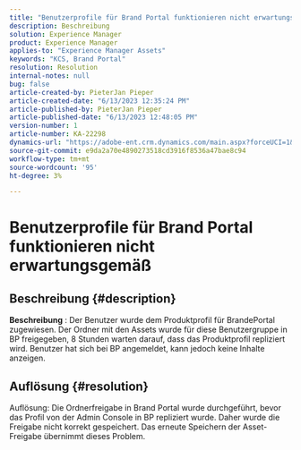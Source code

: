 ```yaml
---
title: "Benutzerprofile für Brand Portal funktionieren nicht erwartungsgemäß"
description: Beschreibung
solution: Experience Manager
product: Experience Manager
applies-to: "Experience Manager Assets"
keywords: "KCS, Brand Portal"
resolution: Resolution
internal-notes: null
bug: false
article-created-by: PieterJan Pieper
article-created-date: "6/13/2023 12:35:24 PM"
article-published-by: PieterJan Pieper
article-published-date: "6/13/2023 12:48:05 PM"
version-number: 1
article-number: KA-22298
dynamics-url: "https://adobe-ent.crm.dynamics.com/main.aspx?forceUCI=1&pagetype=entityrecord&etn=knowledgearticle&id=ca3739c0-e609-ee11-8f6e-6045bd006149"
source-git-commit: e9da2a70e4890273518cd3916f8536a47bae8c94
workflow-type: tm+mt
source-wordcount: '95'
ht-degree: 3%

---
```


# Benutzerprofile für Brand Portal funktionieren nicht erwartungsgemäß

## Beschreibung {#description}


<b>Beschreibung</b> : Der Benutzer wurde dem Produktprofil für BrandePortal zugewiesen. Der Ordner mit den Assets wurde für diese Benutzergruppe in BP freigegeben, 8 Stunden warten darauf, dass das Produktprofil repliziert wird. Benutzer hat sich bei BP angemeldet, kann jedoch keine Inhalte anzeigen.


## Auflösung {#resolution}


Auflösung: Die Ordnerfreigabe in Brand Portal wurde durchgeführt, bevor das Profil von der Admin Console in BP repliziert wurde. Daher wurde die Freigabe nicht korrekt gespeichert. Das erneute Speichern der Asset-Freigabe übernimmt dieses Problem.
